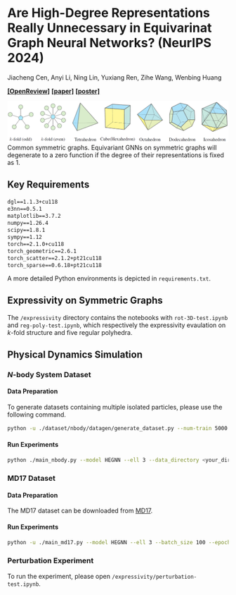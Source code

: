# Are High-Degree Representations Really Unnecessary in Equivarinat Graph Neural Networks? (NeurIPS 2024)

Jiacheng Cen, Anyi Li, Ning Lin, Yuxiang Ren, Zihe Wang, Wenbing Huang

[**[OpenReview]**](https://openreview.net/forum?id=M0ncNVuGYN) [**[paper]**](https://openreview.net/pdf?id=M0ncNVuGYN) [**[poster]**]()

![](./assets/HEGNN-teaser.jpg)
Common symmetric graphs. Equivariant GNNs on symmetric graphs will degenerate to a zero function if the degree of their representations is fixed as 1.

## Key Requirements

```
dgl==1.1.3+cu118
e3nn==0.5.1
matplotlib==3.7.2
numpy==1.26.4
scipy==1.8.1
sympy==1.12
torch==2.1.0+cu118
torch_geometric==2.6.1
torch_scatter==2.1.2+pt21cu118
torch_sparse==0.6.18+pt21cu118
```

A more detailed Python environments is depicted in `requirements.txt`. 

## Expressivity on Symmetric Graphs

The `/expressivity` directory contains the notebooks with `rot-3D-test.ipynb` and `reg-poly-test.ipynb`, which respectively the expressivity evaulation on $k$-fold structure and five regular polyhedra. 

## Physical Dynamics Simulation

### $N$-body System Dataset

#### Data Preparation

To generate datasets containing multiple isolated particles, please use the following command.

```bash
python -u ./dataset/nbody/datagen/generate_dataset.py --num-train 5000 --seed 43 --n_isolated 100 --n_stick 0 --n_hinge 0 --n_workers 50
```

#### Run Experiments

```bash
python ./main_nbody.py --model HEGNN --ell 3 --data_directory <your_dir> --dataset_name "5_0_0"
```

### MD17 Dataset

#### Data Preparation

The MD17 dataset can be downloaded from [MD17](http://www.sgdml.org/#datasets).

#### Run Experiments

```bash
python -u ./main_md17.py --model HEGNN --ell 3 --batch_size 100 --epochs 500 --data_dir <your_dir> --delta_frame 3000 --mol "aspirin" --device --outf "md17-logs" 
```

### Perturbation Experiment

To run the experiment, please open `/expressivity/perturbation-test.ipynb`. 
